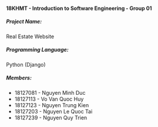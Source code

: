 #### 18KHMT - Introduction to Software Engineering - Group 01

##### Project Name:
Real Estate Website

##### Programming Language:
Python (Django)

##### Members:
- 18127081 - Nguyen Minh Duc
- 18127113 - Vo Van Quoc Huy
- 18127123 - Nguyen Trung Kien
- 18127203 - Nguyen Le Quoc Tai
- 18127239 - Nguyen Quy Trien
